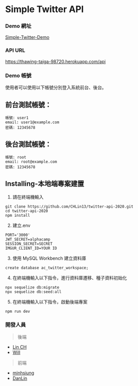 # Simple Twitter API

### Demo 網址
[Simple-Twitter-Demo](https://chlin13.github.io/twitter-front-end)

### API URL
https://thawing-taiga-98720.herokuapp.com/api

### Demo 帳號
使用者可以使用以下帳號分別登入系統前台、後台。

## 前台測試帳號：
```
帳號: user1
email: user1@example.com
密碼: 12345678
```
## 後台測試帳號：

```
帳號: root
email: root@example.com
密碼: 12345678
```
## Installing-本地端專案建置
1. 請在終端機輸入

```
git clone https://github.com/CHLin13/twitter-api-2020.git
cd twitter-api-2020
npm install
```

2. 建立.env

```
PORT='3000'
JWT_SECRET=alphacamp
SESSION_SECRET=SECRET
IMGUR_CLIENT_ID=YOUR ID
```


3. 使用 MySQL Workbench 建立資料庫

```
create database ac_twitter_workspace;
```

4. 在終端機輸入以下指令，進行資料庫遷移、種子資料初始化

```
npx sequelize db:migrate
npx sequelize db:seed:all
```

5. 在終端機輸入以下指令，啟動後端專案
```
npm run dev
```

### 開發人員

> 後端
* [Lin CH](https://github.com/CHLin13)
* [Will](https://github.com/Will413028)

> 前端
* [minhsiung](https://github.com/mhsiungw)
* [DanLin](https://github.com/iita71737)
